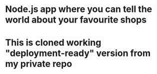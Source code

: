 # Node.js app where you can tell the world about your favourite shops
# This is cloned working "deployment-ready" version from my private repo

